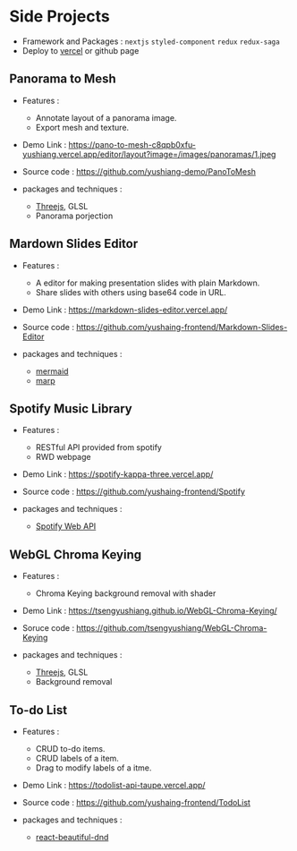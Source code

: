 # Side Projects

- Framework and Packages : `nextjs` `styled-component`  `redux` `redux-saga`
- Deploy to [vercel](https://vercel.com/) or github page

## Panorama to Mesh

- Features :
  - Annotate layout of a panorama image.
  - Export mesh and texture. 

- Demo Link : https://pano-to-mesh-c8qpb0xfu-yushiang.vercel.app/editor/layout?image=/images/panoramas/1.jpeg
- Source code : https://github.com/yushiang-demo/PanoToMesh
- packages and techniques :
  - [Threejs](https://threejs.org/), GLSL
  - Panorama porjection

## Mardown Slides Editor

- Features :
  - A editor for making presentation slides with plain Markdown.
  - Share slides with others using base64 code in URL.
 
- Demo Link : https://markdown-slides-editor.vercel.app/
- Source code : https://github.com/yushaing-frontend/Markdown-Slides-Editor
- packages and techniques :
  - [mermaid](https://github.com/mermaid-js/mermaid)
  - [marp](https://github.com/marp-team/marp)

## Spotify Music Library

- Features :
  - RESTful API provided from spotify
  - RWD webpage

- Demo Link : https://spotify-kappa-three.vercel.app/
- Source code : https://github.com/yushaing-frontend/Spotify
- packages and techniques :
  - [Spotify Web API](https://developer.spotify.com/documentation/web-api)

## WebGL Chroma Keying

- Features :
  - Chroma Keying background removal with shader

- Demo Link : https://tsengyushiang.github.io/WebGL-Chroma-Keying/
- Soruce code : https://github.com/tsengyushiang/WebGL-Chroma-Keying
- packages and techniques :
  - [Threejs](https://threejs.org/), GLSL
  - Background removal

## To-do List

- Features :
  - CRUD to-do items.
  - CRUD labels of a item.
  - Drag to modify labels of a itme.

- Demo Link : https://todolist-api-taupe.vercel.app/
- Source code : https://github.com/yushaing-frontend/TodoList
- packages and techniques :
  - [react-beautiful-dnd](https://github.com/atlassian/react-beautiful-dnd#readme)
